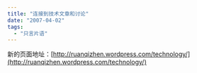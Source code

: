 ```yaml
---
title: "连接到技术文章和讨论"
date: "2007-04-02"
tags: 
  - "只言片语"
---
```


新的页面地址：[http://ruanqizhen.wordpress.com/technology/](http://ruanqizhen.wordpress.com/technology/)

